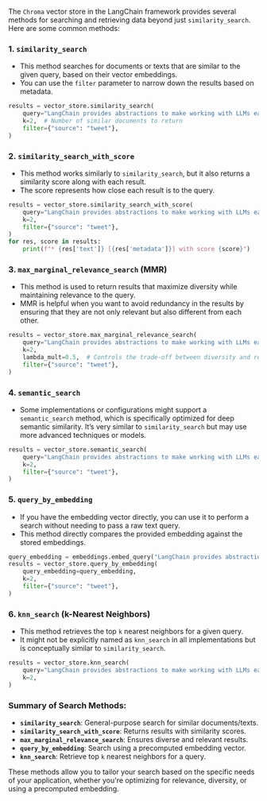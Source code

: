 The `Chroma` vector store in the LangChain framework provides several methods for searching and retrieving data beyond just `similarity_search`. Here are some common methods:

### 1. **`similarity_search`**
   - This method searches for documents or texts that are similar to the given query, based on their vector embeddings.
   - You can use the `filter` parameter to narrow down the results based on metadata.

   ```python
   results = vector_store.similarity_search(
       query="LangChain provides abstractions to make working with LLMs easy",
       k=2,  # Number of similar documents to return
       filter={"source": "tweet"},
   )
   ```

### 2. **`similarity_search_with_score`**
   - This method works similarly to `similarity_search`, but it also returns a similarity score along with each result.
   - The score represents how close each result is to the query.

   ```python
   results = vector_store.similarity_search_with_score(
       query="LangChain provides abstractions to make working with LLMs easy",
       k=2,
       filter={"source": "tweet"},
   )
   for res, score in results:
       print(f"* {res['text']} [{res['metadata']}] with score {score}")
   ```

### 3. **`max_marginal_relevance_search` (MMR)**
   - This method is used to return results that maximize diversity while maintaining relevance to the query.
   - MMR is helpful when you want to avoid redundancy in the results by ensuring that they are not only relevant but also different from each other.

   ```python
   results = vector_store.max_marginal_relevance_search(
       query="LangChain provides abstractions to make working with LLMs easy",
       k=2,
       lambda_mult=0.5,  # Controls the trade-off between diversity and relevance
       filter={"source": "tweet"},
   )
   ```

### 4. **`semantic_search`**
   - Some implementations or configurations might support a `semantic_search` method, which is specifically optimized for deep semantic similarity. It’s very similar to `similarity_search` but may use more advanced techniques or models.

   ```python
   results = vector_store.semantic_search(
       query="LangChain provides abstractions to make working with LLMs easy",
       k=2,
       filter={"source": "tweet"},
   )
   ```

### 5. **`query_by_embedding`**
   - If you have the embedding vector directly, you can use it to perform a search without needing to pass a raw text query.
   - This method directly compares the provided embedding against the stored embeddings.

   ```python
   query_embedding = embeddings.embed_query("LangChain provides abstractions to make working with LLMs easy")
   results = vector_store.query_by_embedding(
       query_embedding=query_embedding,
       k=2,
       filter={"source": "tweet"},
   )
   ```

### 6. **`knn_search` (k-Nearest Neighbors)**
   - This method retrieves the top `k` nearest neighbors for a given query.
   - It might not be explicitly named as `knn_search` in all implementations but is conceptually similar to `similarity_search`.

   ```python
   results = vector_store.knn_search(
       query="LangChain provides abstractions to make working with LLMs easy",
       k=2,
   )
   ```

### Summary of Search Methods:
- **`similarity_search`**: General-purpose search for similar documents/texts.
- **`similarity_search_with_score`**: Returns results with similarity scores.
- **`max_marginal_relevance_search`**: Ensures diverse and relevant results.
- **`query_by_embedding`**: Search using a precomputed embedding vector.
- **`knn_search`**: Retrieve top `k` nearest neighbors for a query.

These methods allow you to tailor your search based on the specific needs of your application, whether you're optimizing for relevance, diversity, or using a precomputed embedding.